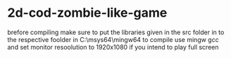 # 2d-cod-zombie-like-game
brefore compiling make sure to put the libraries given in the src folder in to the respective foolder in C:\msys64\mingw64
to compile use mingw gcc and set monitor resoolution to 1920x1080 if you intend to play full screen 
